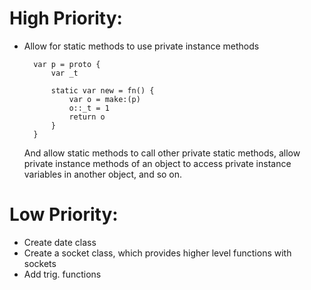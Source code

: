 # High Priority:
- Allow for static methods to use private instance methods
  ```
  	var p = proto {
		var _t
	  
	  	static var new = fn() {
		  	var o = make:(p)
		  	o::_t = 1
		  	return o
		}
    }
  ```
  And allow static methods to call other private static methods, allow private instance methods of an object to access private instance variables in another object, and so on.

# Low Priority:
- Create date class
- Create a socket class, which provides higher level functions with sockets
- Add trig. functions